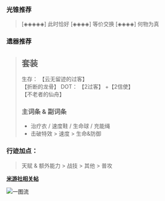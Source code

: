 ### 光锥推荐
> [◈◈◈◈◈] 此时恰好
> [◈◈◈◈] 等价交换
> [◈◈◈◈] 何物为真

### 遗器推荐
> ## 套装
> 生存：
> 【云无留迹的过客】  <br> 【折断的龙骨】
> DOT：
> 【2过客】 +【2信使】 <br> 【不老者的仙舟】 
> ### 主词条 & 副词条
> - 治疗衣 / 速度鞋 / 生命球 / 充能绳
> - 击破特效 > 速度 > 生命&防御

### 行迹加点：
> 天赋 & 额外能力 > 战技 > 其他 > 普攻

**[米游社相关帖](https://m.miyoushe.com/sr?channel=xiaomi/#/article/50731716)**

![一图流](https://jsd.cdn.zzko.cn/gh/AEDELSTAN/picx-images-hosting@master/Pictures/StarRail/Guide/加拉赫.231ng0mre9.webp)
